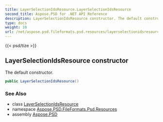 ```yaml
---
title: LayerSelectionIdsResource.LayerSelectionIdsResource
second_title: Aspose.PSD for .NET API Reference
description: LayerSelectionIdsResource constructor. The default constructor
type: docs
weight: 10
url: /net/aspose.psd.fileformats.psd.resources/layerselectionidsresource/layerselectionidsresource/
---
```

{{< psd/tize >}}
## LayerSelectionIdsResource constructor

The default constructor.

```csharp
public LayerSelectionIdsResource()
```

### See Also

* class [LayerSelectionIdsResource](../)
* namespace [Aspose.PSD.FileFormats.Psd.Resources](../../layerselectionidsresource/)
* assembly [Aspose.PSD](../../../)


